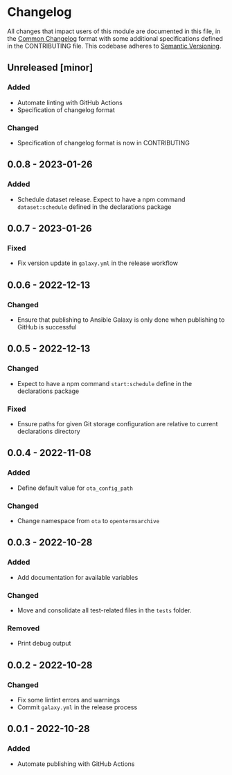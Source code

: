 # Changelog

All changes that impact users of this module are documented in this file, in the [Common Changelog](https://common-changelog.org) format with some additional specifications defined in the CONTRIBUTING file. This codebase adheres to [Semantic Versioning](https://semver.org/spec/v2.0.0.html).

## Unreleased [minor]

### Added

- Automate linting with GitHub Actions
- Specification of changelog format

### Changed

 - Specification of changelog format is now in CONTRIBUTING

## 0.0.8 - 2023-01-26
### Added
- Schedule dataset release. Expect to have a npm command `dataset:schedule` defined in the declarations package

## 0.0.7 - 2023-01-26
### Fixed
- Fix version update in `galaxy.yml` in the release workflow

## 0.0.6 - 2022-12-13
### Changed
- Ensure that publishing to Ansible Galaxy is only done when publishing to GitHub is successful

## 0.0.5 - 2022-12-13
### Changed
- Expect to have a npm command `start:schedule` define in the declarations package

### Fixed
- Ensure paths for given Git storage configuration are relative to current declarations directory

## 0.0.4 - 2022-11-08
### Added
- Define default value for `ota_config_path`

### Changed
- Change namespace from `ota` to `opentermsarchive`

## 0.0.3 - 2022-10-28
### Added
- Add documentation for available variables

### Changed
- Move and consolidate all test-related files in the `tests` folder.

### Removed
- Print debug output

## 0.0.2 - 2022-10-28
### Changed
- Fix some lintint errors and warnings
- Commit `galaxy.yml` in the release process

## 0.0.1 - 2022-10-28
### Added
- Automate publishing with GitHub Actions

